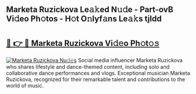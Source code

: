 ## Marketa Ruzickova Le𝚊𝚔ed N𝚞𝚍e - Part-ovB Vi𝚍eo Ph𝚘tos - H𝚘t O𝚗lyf𝚊ns Le𝚊𝚔s tjIdd

# <h2><a href="http://hf1oqt.feru.top/?c=Marketa+Ruzickova">🔗 👉 🔴 Marketa Ruzickova Vi𝚍𝚎o Ph𝚘t𝚘𝚜</a></h2>

[![Marketa Ruzickova Nu𝚍𝚎s](https://i.imgur.com/0TWrTi3.gif)](http://hf1oqt.feru.top/?c=Marketa+Ruzickova)
Social media influencer Marketa Ruzickova who shares lifestyle and dance-themed content, including solo and collaborative dance performances and vlogs. Exceptional musician Marketa Ruzickova, recognized for their remarkable talent and contributions to the world of music. 

